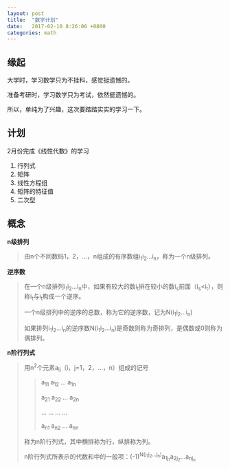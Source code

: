 ```yaml
---
layout: post
title:  "数学计划"
date:   2017-02-10 8:26:06 +0800
categories: math
---
```


缘起
---
大学时，学习数学只为不挂科，感觉挺遗憾的。

准备考研时，学习数学只为考试，依然挺遗憾的。

所以，单纯为了兴趣，这次要踏踏实实的学习一下。

计划
---
2月份完成《线性代数》的学习

1. 行列式
2. 矩阵
3. 线性方程组
4. 矩阵的特征值
5. 二次型

概念
---
**n级排列**
>
>由n个不同数码1，2，...，n组成的有序数组i<sub>1</sub>i<sub>2</sub>...i<sub>n</sub>，称为一个n级排列。

**逆序数**
>
>在一个n级排列i<sub>1</sub>i<sub>2</sub>...i<sub>n</sub>中，如果有较大的数i<sub>t</sub>排在较小的数i<sub>s</sub>前面（i<sub>s</sub><i<sub>t</sub>），则称i<sub>t</sub>与i<sub>t</sub>构成一个逆序。
>
>一个n级排列中的逆序的总数，称为它的逆序数，记为N(i<sub>1</sub>i<sub>2</sub>...i<sub>n</sub>)
>
>如果排列i<sub>1</sub>i<sub>2</sub>...i<sub>n</sub>的逆序数N(i<sub>1</sub>i<sub>2</sub>...i<sub>n</sub>)是奇数则称为奇排列，是偶数或0则称为偶排列。

**n阶行列式**
>
>用n<sup>2</sup>个元素a<sub>ij</sub>（i，j=1，2，...，n）组成的记号
>>
>>a<sub>11</sub> a<sub>12</sub> ... a<sub>1n</sub>
>>
>>a<sub>21</sub> a<sub>22</sub> ... a<sub>2n</sub>
>>
>>... ... ... ...
>>
>>a<sub>n1</sub> a<sub>n2</sub> ... a<sub>nn</sub>
>
>称为n阶行列式，其中横排称为行，纵排称为列。
>
>n阶行列式所表示的代数和中的一般项：(-1)<sup>N(j<sub>1</sub>j<sub>2</sub>...j<sub>n</sub>)</sup>a<sub>1j<sub>1</sub></sub>a<sub>2j<sub>2</sub></sub>...a<sub>nj<sub>n</sub></sub>